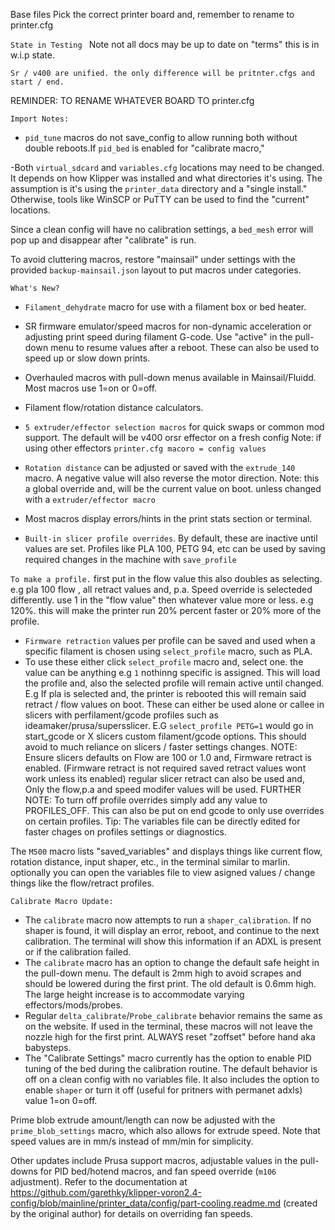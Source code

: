Base files Pick the correct printer board and, remember to rename to printer.cfg 


`State in Testing ` Note not all docs may be up to date on "terms" this is in w.i.p state. 


`Sr / v400 are unified. the only difference will be pritnter.cfgs and start / end.`

REMINDER: TO RENAME WHATEVER BOARD TO printer.cfg 


`Import Notes:`
- `pid_tune` macros do not save_config to allow running both without double reboots.If `pid_bed` is enabled for "calibrate macro," 

-Both `virtual_sdcard` and `variables.cfg` locations may need to be changed. It depends on how Klipper was installed and what directories it's using. The assumption is it's using the `printer_data` directory and a "single install." Otherwise, tools like WinSCP or PuTTY can be used to find the "current" locations.

Since a clean config will have no calibration settings, a `bed_mesh` error will pop up and disappear after "calibrate" is run. 

To avoid cluttering macros, restore "mainsail" under settings with the provided `backup-mainsail.json` layout to put macros under categories.

`What's New?`
- `Filament_dehydrate` macro for use with a filament box or bed heater.
- SR firmware emulator/speed macros for non-dynamic acceleration or adjusting print speed during filament G-code. Use "active" in the pull-down menu to resume values after a reboot. These can also be used to speed up or slow down prints.
- Overhauled macros with pull-down menus available in Mainsail/Fluidd. Most macros use 1=on or 0=off.
- Filament flow/rotation distance calculators.
- `5 extruder/effector selection macros` for quick swaps or common mod support. The default will be v400 orsr effector on a fresh config Note: if using other effectors `printer.cfg macoro = config values`

- `Rotation distance` can be adjusted or saved with the `extrude_140` macro. A negative value will also reverse the motor direction. Note: this a global override and, will be the current value on boot.
unless changed with a `extruder/effector macro ` 

- Most macros display errors/hints in the print stats section or terminal.
- `Built-in slicer profile overrides`. By default, these are inactive until values are set. Profiles like PLA 100, PETG 94, etc can be used by saving required changes in the machine with `save_profile`


`To make a profile.` first put in the flow value this also doubles as selecting. e.g pla 100 flow , all retract values and, p.a.  Speed override is selecteded differently. use 1 in the "flow value" then whatever value more or less. e.g 120%. this will make the printer run 20% percent faster or 20% more of the profile. 
- `Firmware retraction` values per profile can be saved and used when a specific filament is chosen using `select_profile` macro, such as PLA.
- To use these either click `select_profile` macro and, select one. the value can be anything e.g `1` nothinng specific is assigned. This will load the profile and, also the selected profile will remain active until changed. 
E.g If pla is selected and, the printer is rebooted this will remain said retract / flow values on boot. These can either be used alone or callee in slicers with perfilament/gcode profiles such as ideamaker/prusa/supersslicer.
E.G  `select_profile PETG=1` would go in start_gcode or X slicers custom filament/gcode options. This should avoid to much reliance on slicers / faster settings changes. NOTE: Ensure slicers defaults on Flow are 100 or 1.0 and, Firmware retract is enabled. (Firmware retract is not required saved retract values wont work unless its enabled)
regular slicer retract can also be used and, Only the flow,p.a and speed modifer values will be used. FURTHER NOTE: 
To turn off profile overrides simply add any value to PROFILES_OFF.  This can also be put on end gcode to only use overrides on certain profiles. 
Tip: The variables file can be directly edited for faster chages on profiles settings or diagnostics. 

The `M500` macro lists "saved_variables" and displays things like current flow, rotation distance, input shaper, etc., in the terminal similar to marlin.
optionally you can open the variables file to view asigned values / change things like the flow/retract profiles.  

`Calibrate Macro Update:`
- The `calibrate` macro now attempts to run a `shaper_calibration`. If no shaper is found, it will display an error, reboot, and continue to the next calibration. The terminal will show this information if an ADXL is present or if the calibration failed.
- The `calibrate` macro has an option to change the default safe height in the pull-down menu. The default is 2mm high to avoid scrapes and should be lowered during the first print. The old default is 0.6mm high. The large height increase is to accommodate varying effectors/mods/probes.
- Regular `delta_calibrate`/`Probe_calibrate` behavior remains the same as on the website. If used in the terminal, these macros will not leave the nozzle high for the first print. ALWAYS reset "zoffset" before hand aka babysteps. 
- The "Calibrate Settings" macro currently has the option to enable PID tuning of the bed during the calibration routine. The default behavior is off on a clean config with no variables file.
It also includes the option to enable `shaper` or turn it off (useful for pritners with permanet adxls) value 1=on 0=off. 

Prime blob extrude amount/length can now be adjusted with the `prime_blob_settings` macro, which also allows for extrude speed. Note that speed values are in mm/s instead of mm/min for simplicity.

Other updates include Prusa support macros, adjustable values in the pull-downs for PID bed/hotend macros, and fan speed override (`m106` adjustment). Refer to the documentation at https://github.com/garethky/klipper-voron2.4-config/blob/mainline/printer_data/config/part-cooling.readme.md (created by the original author) for details on overriding fan speeds.





